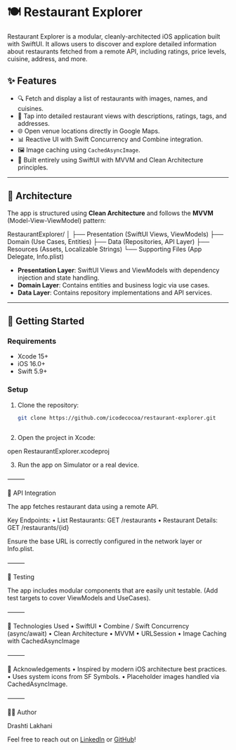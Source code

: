 # 🍽️ Restaurant Explorer

Restaurant Explorer is a modular, cleanly-architected iOS application built with SwiftUI. It allows users to discover and explore detailed information about restaurants fetched from a remote API, including ratings, price levels, cuisine, address, and more.

## ✨ Features

- 🔍 Fetch and display a list of restaurants with images, names, and cuisines.
- 📍 Tap into detailed restaurant views with descriptions, ratings, tags, and addresses.
- 🌐 Open venue locations directly in Google Maps.
- 📊 Reactive UI with Swift Concurrency and Combine integration.
- 🖼️ Image caching using `CachedAsyncImage`.
- 📱 Built entirely using SwiftUI with MVVM and Clean Architecture principles.

---

## 🧱 Architecture

The app is structured using **Clean Architecture** and follows the **MVVM** (Model-View-ViewModel) pattern:

RestaurantExplorer/
│
├── Presentation (SwiftUI Views, ViewModels)
├── Domain (Use Cases, Entities)
├── Data (Repositories, API Layer)
├── Resources (Assets, Localizable Strings)
└── Supporting Files (App Delegate, Info.plist)

- **Presentation Layer**: SwiftUI Views and ViewModels with dependency injection and state handling.
- **Domain Layer**: Contains entities and business logic via use cases.
- **Data Layer**: Contains repository implementations and API services.

---

## 🚀 Getting Started

### Requirements

- Xcode 15+
- iOS 16.0+
- Swift 5.9+

### Setup

1. Clone the repository:
   ```bash
   git clone https://github.com/icodecocoa/restaurant-explorer.git
	
 2.	Open the project in Xcode:

open RestaurantExplorer.xcodeproj

3.	Run the app on Simulator or a real device.

⸻

📡 API Integration

The app fetches restaurant data using a remote API.

Key Endpoints:
	•	List Restaurants: GET /restaurants
	•	Restaurant Details: GET /restaurants/{id}

Ensure the base URL is correctly configured in the network layer or Info.plist.

⸻

🧪 Testing

The app includes modular components that are easily unit testable. (Add test targets to cover ViewModels and UseCases).

⸻

🧩 Technologies Used
	•	SwiftUI
	•	Combine / Swift Concurrency (async/await)
	•	Clean Architecture
	•	MVVM
	•	URLSession
	•	Image Caching with CachedAsyncImage

⸻

🙌 Acknowledgements
	•	Inspired by modern iOS architecture best practices.
	•	Uses system icons from SF Symbols.
	•	Placeholder images handled via CachedAsyncImage.

⸻

👩‍💻 Author

Drashti Lakhani

Feel free to reach out on 
[LinkedIn](https://www.linkedin.com/in/drashti-lakhani/) or [GitHub](https://github.com/icodecocoa)!
